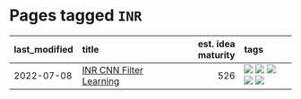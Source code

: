 # Pages tagged `INR`

|last_modified|title|est. idea maturity|tags
|:---|:---|---:|:---|
|2022-07-08|[INR CNN Filter Learning](../INR_CNN_filter_learning.md)|526|[![](https://img.shields.io/badge/tag-CNN-cdef47)](../tags/CNN.md) [![](https://img.shields.io/badge/tag-INR-99b5f2)](../tags/INR.md) [![](https://img.shields.io/badge/tag-deep_learning-d46ff4)](../tags/deep_learning.md) [![](https://img.shields.io/badge/tag-experimental-997e5)](../tags/experimental.md) [![](https://img.shields.io/badge/tag-filter_learning-faa2fc)](../tags/filter_learning.md)|